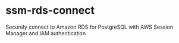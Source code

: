 # ssm-rds-connect
Securely connect to Amazon RDS for PostgreSQL with AWS Session Manager and IAM authentication
